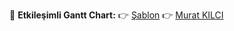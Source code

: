 🎯 **Etkileşimli Gantt Chart:**
👉 [Şablon]( https://kilcimurat.github.io/ganttChart/gantt.html)
👉 [Murat KILCI]( https://kilcimurat.github.io/ganttChart/ganttMurat.html)
